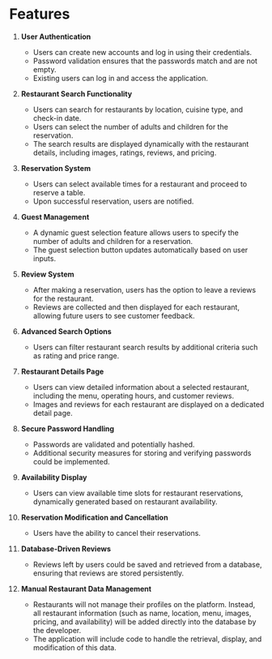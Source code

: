 # Features


1. **User Authentication**
    - Users can create new accounts and log in using their credentials.
    - Password validation ensures that the passwords match and are not empty.
    - Existing users can log in and access the application.

2. **Restaurant Search Functionality**
    - Users can search for restaurants by location, cuisine type, and check-in date.
    - Users can select the number of adults and children for the reservation.
    - The search results are displayed dynamically with the restaurant details, including images, ratings, reviews, and pricing.

3. **Reservation System**
    - Users can select available times for a restaurant and proceed to reserve a table.
    - Upon successful reservation, users are notified.

4. **Guest Management**
    - A dynamic guest selection feature allows users to specify the number of adults and children for a reservation.
    - The guest selection button updates automatically based on user inputs.

5. **Review System**
    - After making a reservation, users has the option to leave a reviews for the restaurant.
    - Reviews are collected and then displayed for each restaurant, allowing future users to see customer feedback.

6. **Advanced Search Options**
    - Users can filter restaurant search results by additional criteria such as rating and price range.

7. **Restaurant Details Page**
    - Users can view detailed information about a selected restaurant, including the menu, operating hours, and customer reviews.
    - Images and reviews for each restaurant are displayed on a dedicated detail page.

8. **Secure Password Handling**
    - Passwords are validated and potentially hashed. 
    - Additional security measures for storing and verifying passwords could be implemented.

9. **Availability Display**
    - Users can view available time slots for restaurant reservations, dynamically generated based on restaurant availability.

10. **Reservation Modification and Cancellation**
    - Users have the ability to cancel their reservations.

11. **Database-Driven Reviews**
    - Reviews left by users could be saved and retrieved from a database, ensuring that reviews are stored persistently.

12. **Manual Restaurant Data Management**
    - Restaurants will not manage their profiles on the platform. Instead, all restaurant information (such as name, location, menu, 
images, pricing, and availability) will be added directly into the database by the developer.
    - The application will include code to handle the retrieval, display, and modification of this data.